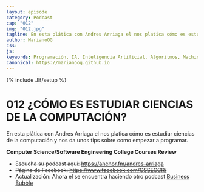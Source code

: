 ```yaml
---
layout: episode
category: Podcast
cap: "012"
img: "012.jpg"
tagline: En esta plática con Andres Arriaga el nos platica cómo es estudiar ciencias de la computación y nos da unos tips sobre como empezar a programar.
author: MarianoOG
css: 
js: 
keywords: Programación, IA, Inteligencia Artificial, Algoritmos, Machine Learning, Ciencia de Datos, Software, marianoog, PodcastAlgoritmos
canonical: https://marianoog.github.io
---
```

{% include JB/setup %}

# 012 ¿CÓMO ES ESTUDIAR CIENCIAS DE LA COMPUTACIÓN?

En esta plática con Andres Arriaga el nos platica cómo es estudiar ciencias de la computación y nos da unos tips sobre como empezar a programar.

**Computer Science/Software Engineering College Courses Review**

* ~~Escucha su podcast aquí: https://anchor.fm/andres-arriaga~~
* ~~Página de Facebook: https://www.facebook.com/CSSECCR/~~
* Actualización: Ahora el se encuentra haciendo otro podcast [Business Bubble](https://anchor.fm/andres-arriaga3)

